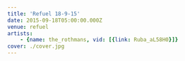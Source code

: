 ```yaml
---
title: 'Refuel 18-9-15'
date: 2015-09-18T05:00:00.000Z
venue: refuel
artists:
    - {name: the_rothmans, vid: [{link: Ruba_aL58H0}]}
cover: ./cover.jpg
---
```

